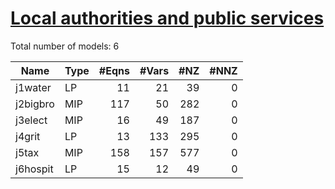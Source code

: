 #  [Local authorities and public services](https://examples.xpress.fico.com/example.pl?id=mosel_app_10)

Total number of models:   6

| Name     | Type | #Eqns | #Vars | #NZ | #NNZ |
|----------|------|------:|------:|----:|-----:|
| j1water  | LP   | 11    | 21    | 39  | 0    |
| j2bigbro | MIP  | 117   | 50    | 282 | 0    |
| j3elect  | MIP  | 16    | 49    | 187 | 0    |
| j4grit   | LP   | 13    | 133   | 295 | 0    |
| j5tax    | MIP  | 158   | 157   | 577 | 0    |
| j6hospit | LP   | 15    | 12    | 49  | 0    |
